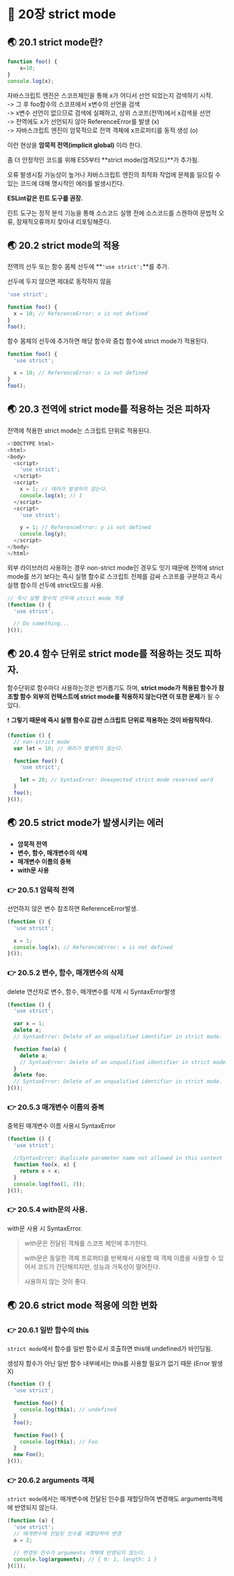 # 🐳 20장 strict mode

## 🌏 20.1 strict mode란?

```javascript
function foo() {
    x=10;
}
console.log(x);
```

자바스크립트 엔진은 스코프체인을 통해 x가 어디서 선언 되었는지 검색하기 시작. <br/>-> 그 후 foo함수의 스코프에서 x변수의 선언을 검색 <br/>-> x변수 선언이 없으므로 검색에 실패하고, 상위 스코프(전역)에서 x검색을 선언<br/>-> 전역에도 x가 선언되지 않아 ReferenceError를 발생 (x)<br/>-> 자바스크립트 엔진이 암묵적으로 전역 객체에 x프로퍼티를 동적 생성 (o)

이런 현상을 **암묵적 전역(implicit global)** 이라 한다.

좀 더 안정적인 코드를 위해 ES5부터 **strict mode(엄격모드)**가 추가됨.

오류 발생시킬 가능성이 높거나 자바스크립트 엔진의 최적화 작업에 문제를 일으킬 수 있는 코드에 대해 명시적인 에러를 발생시킨다.

**ESLint같은 린트 도구를 권장.**

린트 도구는 정적 분석 기능을 통해 소스코드 실행 전에 소스코드를 스캔하여 문법적 오류, 잠재적오류까지 찾아내 리포팅해준다.



## 🌏 20.2 strict mode의 적용

전역의 선두 또는 함수 몸체 선두에 **`'use strict';`**를 추가.

선두에 두지 않으면 제대로 동작하지 않음

```javascript
'use strict';

function foo() {
  x = 10; // ReferenceError: x is not defined
}
foo();
```

함수 몸체의 선두에 추가하면 해당 함수와 중첩 함수에 strict mode가 적용된다.

```javascript
function foo() {
  'use strict';

  x = 10; // ReferenceError: x is not defined
}
foo();
```



## 🌏 20.3 전역에 strict mode를 적용하는 것은 피하자

전역에 적용한 strict mode는 스크립트 단위로 적용된다.

```javascript
<!DOCTYPE html>
<html>
<body>
  <script>
    'use strict';
  </script>
  <script>
    x = 1; // 에러가 발생하지 않는다.
    console.log(x); // 1
  </script>
  <script>
    'use strict';

    y = 1; // ReferenceError: y is not defined
    console.log(y);
  </script>
</body>
</html>
```

외부 라이브러리 사용하는 경우 non-strict mode인 경우도 잇기 때문에 전역에 strict mode를 쓰기 보다는 즉시 실행 함수로 스크립트 전체를 감싸 스코프를 구분하고 즉시 실행 함수의 선두에 strict모드를 사용.

```javascript
// 즉시 실행 함수의 선두에 strict mode 적용
(function () {
  'use strict';

  // Do something...
}());
```



## 🌏 20.4 함수 단위로 strict mode를 적용하는 것도 피하자.

함수단위로 함수마다 사용하는것은 번거롭기도 하며, **strict mode가 적용된 함수가 참조할 함수 외부의 컨텍스트에 strict mode를 적용하지 않는다면 이 또한 문제**가 될 수 있다.

❗ **그렇기 때문에 즉시 실행 함수로 감싼 스크립트 단위로 적용하는 것이 바람직하다.**

```javascript
(function () {
  // non-strict mode
  var lеt = 10; // 에러가 발생하지 않는다.

  function foo() {
    'use strict';

    let = 20; // SyntaxError: Unexpected strict mode reserved word
  }
  foo();
}());
```



## 🌏 20.5 strict mode가 발생시키는 에러

* **암묵적 전역**
* **변수, 함수, 매개변수의 삭제**
* **매개변수 이름의 중복**
* **with문 사용**

### 👉 20.5.1 암묵적 전역

선언하지 않은 변수 참조하면 ReferenceError발생.

```javascript
(function () {
  'use strict';

  x = 1;
  console.log(x); // ReferenceError: x is not defined
}());
```



### 👉 20.5.2 변수, 함수, 매개변수의 삭제

delete 연산자로 변수, 함수, 매개변수를 삭제 시 SyntaxError발생

```javascript
(function () {
  'use strict';

  var x = 1;
  delete x;
  // SyntaxError: Delete of an unqualified identifier in strict mode.

  function foo(a) {
    delete a;
    // SyntaxError: Delete of an unqualified identifier in strict mode.
  }
  delete foo;
  // SyntaxError: Delete of an unqualified identifier in strict mode.
}());
```



### 👉 20.5.3 매개변수 이름의 중복

중복된 매개변수 이름 사용시 SyntaxError

```javascript
(function () {
  'use strict';

  //SyntaxError: Duplicate parameter name not allowed in this context
  function foo(x, x) {
    return x + x;
  }
  console.log(foo(1, 2));
}());
```



### 👉 20.5.4 with문의 사용.

with문 사용 시 SyntaxError.

>  with문은 전달된 객체를 스코프 체인에 추가한다.
>
> with문은 동일한 객체 프로퍼티를 반복해서 사용할 때 객체 이름을 사용할 수 있어서 코드가 간단해지지만, 성능과 가독성이 떨어진다.
>
> 사용하지 않는 것이 좋다.





## 🌏 20.6 strict mode 적용에 의한 변화

### 👉 20.6.1 일반 함수의 this

`strict mode`에서 함수를 일반 함수로서 호출하면 this에 undefined가 바인딩됨.

생성자 함수가 아닌 일반 함수 내부에서는 this를 사용할 필요가 없기 때문 (Error 발생 X)

```javascript
(function () {
  'use strict';

  function foo() {
    console.log(this); // undefined
  }
  foo();

  function Foo() {
    console.log(this); // Foo
  }
  new Foo();
}());
```



### 👉 20.6.2 arguments 객체

`strict mode`에서는 매개변수에 전달된 인수를 재할당하여 변경해도 arguments객체에 반영되지 않는다.

```javascript
(function (a) {
  'use strict';
  // 매개변수에 전달된 인수를 재할당하여 변경
  a = 2;

  // 변경된 인수가 arguments 객체에 반영되지 않는다.
  console.log(arguments); // { 0: 1, length: 1 }
}(1));
```

